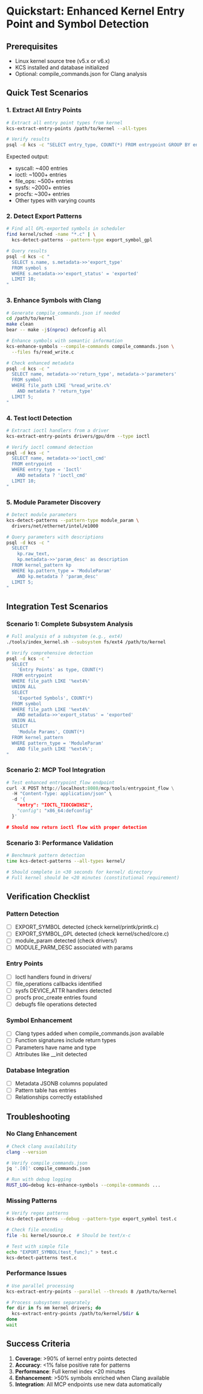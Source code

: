 # Quickstart: Enhanced Kernel Entry Point and Symbol Detection

## Prerequisites

- Linux kernel source tree (v5.x or v6.x)
- KCS installed and database initialized
- Optional: compile_commands.json for Clang analysis

## Quick Test Scenarios

### 1. Extract All Entry Points

```bash
# Extract all entry point types from kernel
kcs-extract-entry-points /path/to/kernel --all-types

# Verify results
psql -d kcs -c "SELECT entry_type, COUNT(*) FROM entrypoint GROUP BY entry_type;"
```

Expected output:

- syscall: ~400 entries
- ioctl: ~1000+ entries
- file_ops: ~500+ entries
- sysfs: ~2000+ entries
- procfs: ~300+ entries
- Other types with varying counts

### 2. Detect Export Patterns

```bash
# Find all GPL-exported symbols in scheduler
find kernel/sched -name "*.c" | \
  kcs-detect-patterns --pattern-type export_symbol_gpl

# Query results
psql -d kcs -c "
  SELECT s.name, s.metadata->>'export_type'
  FROM symbol s
  WHERE s.metadata->>'export_status' = 'exported'
  LIMIT 10;
"
```

### 3. Enhance Symbols with Clang

```bash
# Generate compile_commands.json if needed
cd /path/to/kernel
make clean
bear -- make -j$(nproc) defconfig all

# Enhance symbols with semantic information
kcs-enhance-symbols --compile-commands compile_commands.json \
  --files fs/read_write.c

# Check enhanced metadata
psql -d kcs -c "
  SELECT name, metadata->>'return_type', metadata->'parameters'
  FROM symbol
  WHERE file_path LIKE '%read_write.c%'
    AND metadata ? 'return_type'
  LIMIT 5;
"
```

### 4. Test Ioctl Detection

```bash
# Extract ioctl handlers from a driver
kcs-extract-entry-points drivers/gpu/drm --type ioctl

# Verify ioctl command detection
psql -d kcs -c "
  SELECT name, metadata->>'ioctl_cmd'
  FROM entrypoint
  WHERE entry_type = 'Ioctl'
    AND metadata ? 'ioctl_cmd'
  LIMIT 10;
"
```

### 5. Module Parameter Discovery

```bash
# Detect module parameters
kcs-detect-patterns --pattern-type module_param \
  drivers/net/ethernet/intel/e1000

# Query parameters with descriptions
psql -d kcs -c "
  SELECT
    kp.raw_text,
    kp.metadata->>'param_desc' as description
  FROM kernel_pattern kp
  WHERE kp.pattern_type = 'ModuleParam'
    AND kp.metadata ? 'param_desc'
  LIMIT 5;
"
```

## Integration Test Scenarios

### Scenario 1: Complete Subsystem Analysis

```bash
# Full analysis of a subsystem (e.g., ext4)
./tools/index_kernel.sh --subsystem fs/ext4 /path/to/kernel

# Verify comprehensive detection
psql -d kcs -c "
  SELECT
    'Entry Points' as type, COUNT(*)
  FROM entrypoint
  WHERE file_path LIKE '%ext4%'
  UNION ALL
  SELECT
    'Exported Symbols', COUNT(*)
  FROM symbol
  WHERE file_path LIKE '%ext4%'
    AND metadata->>'export_status' = 'exported'
  UNION ALL
  SELECT
    'Module Params', COUNT(*)
  FROM kernel_pattern
  WHERE pattern_type = 'ModuleParam'
    AND file_path LIKE '%ext4%';
"
```

### Scenario 2: MCP Tool Integration

```python
# Test enhanced entrypoint_flow endpoint
curl -X POST http://localhost:8080/mcp/tools/entrypoint_flow \
  -H "Content-Type: application/json" \
  -d '{
    "entry": "IOCTL_TIOCGWINSZ",
    "config": "x86_64:defconfig"
  }'

# Should now return ioctl flow with proper detection
```

### Scenario 3: Performance Validation

```bash
# Benchmark pattern detection
time kcs-detect-patterns --all-types kernel/

# Should complete in <30 seconds for kernel/ directory
# Full kernel should be <20 minutes (constitutional requirement)
```

## Verification Checklist

### Pattern Detection

- [ ] EXPORT_SYMBOL detected (check kernel/printk/printk.c)
- [ ] EXPORT_SYMBOL_GPL detected (check kernel/sched/core.c)
- [ ] module_param detected (check drivers/)
- [ ] MODULE_PARM_DESC associated with params

### Entry Points

- [ ] Ioctl handlers found in drivers/
- [ ] file_operations callbacks identified
- [ ] sysfs DEVICE_ATTR handlers detected
- [ ] procfs proc_create entries found
- [ ] debugfs file operations detected

### Symbol Enhancement

- [ ] Clang types added when compile_commands.json available
- [ ] Function signatures include return types
- [ ] Parameters have name and type
- [ ] Attributes like __init detected

### Database Integration

- [ ] Metadata JSONB columns populated
- [ ] Pattern table has entries
- [ ] Relationships correctly established

## Troubleshooting

### No Clang Enhancement

```bash
# Check clang availability
clang --version

# Verify compile_commands.json
jq '.[0]' compile_commands.json

# Run with debug logging
RUST_LOG=debug kcs-enhance-symbols --compile-commands ...
```

### Missing Patterns

```bash
# Verify regex patterns
kcs-detect-patterns --debug --pattern-type export_symbol test.c

# Check file encoding
file -bi kernel/source.c  # Should be text/x-c

# Test with simple file
echo "EXPORT_SYMBOL(test_func);" > test.c
kcs-detect-patterns test.c
```

### Performance Issues

```bash
# Use parallel processing
kcs-extract-entry-points --parallel --threads 8 /path/to/kernel

# Process subsystems separately
for dir in fs mm kernel drivers; do
  kcs-extract-entry-points /path/to/kernel/$dir &
done
wait
```

## Success Criteria

1. **Coverage**: >90% of kernel entry points detected
2. **Accuracy**: <1% false positive rate for patterns
3. **Performance**: Full kernel index <20 minutes
4. **Enhancement**: >50% symbols enriched when Clang available
5. **Integration**: All MCP endpoints use new data automatically
